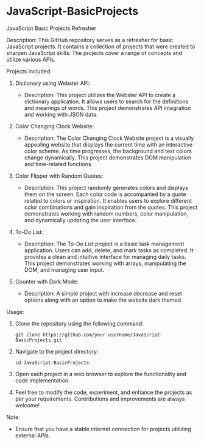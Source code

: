 # JavaScript-BasicProjects
JavaScript Basic Projects Refresher

Description:
This GitHub repository serves as a refresher for basic JavaScript projects. It contains a collection of projects that were created to sharpen JavaScript skills. The projects cover a range of concepts and utilize various APIs.

Projects Included:
1. Dictionary using Webster API:
   - Description: This project utilizes the Webster API to create a dictionary application. It allows users to search for the definitions and meanings of words. This project demonstrates API integration and working with JSON data.

2. Color Changing Clock Website:
   - Description: The Color Changing Clock Website project is a visually appealing website that displays the current time with an interactive color scheme. As time progresses, the background and text colors change dynamically. This project demonstrates DOM manipulation and time-related functions.

3. Color Flipper with Random Quotes:
   - Description: This project randomly generates colors and displays them on the screen. Each color code is accompanied by a quote related to colors or inspiration. It enables users to explore different color combinations and gain inspiration from the quotes. This project demonstrates working with random numbers, color manipulation, and dynamically updating the user interface.

4. To-Do List:
   - Description: The To-Do List project is a basic task management application. Users can add, delete, and mark tasks as completed. It provides a clean and intuitive interface for managing daily tasks. This project demonstrates working with arrays, manipulating the DOM, and managing user input.
     
5. Counter with Dark Mode:
   - Description: A simple project with increase decrease and reset options along with an option to make the website dark themed.

Usage:
1. Clone the repository using the following command:
   ```
   git clone https://github.com/your-username/JavaScript-BasicProjects.git
   ```

2. Navigate to the project directory:
   ```
   cd JavaScript-BasicProjects
   ```

3. Open each project in a web browser to explore the functionality and code implementation.

4. Feel free to modify the code, experiment, and enhance the projects as per your requirements. Contributions and improvements are always welcome!

Note:
- Ensure that you have a stable internet connection for projects utilizing external APIs.
